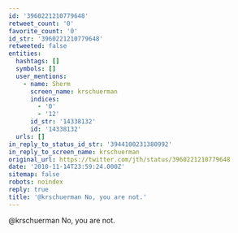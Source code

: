 ```yaml
---
id: '3960221210779648'
retweet_count: '0'
favorite_count: '0'
id_str: '3960221210779648'
retweeted: false
entities:
  hashtags: []
  symbols: []
  user_mentions:
    - name: Sherm
      screen_name: krschuerman
      indices:
        - '0'
        - '12'
      id_str: '14338132'
      id: '14338132'
  urls: []
in_reply_to_status_id_str: '3944100231380992'
in_reply_to_screen_name: krschuerman
original_url: https://twitter.com/jth/status/3960221210779648
date: '2010-11-14T23:59:24.000Z'
sitemap: false
robots: noindex
reply: true
title: '@krschuerman No, you are not.'
---
```


@krschuerman No, you are not.
